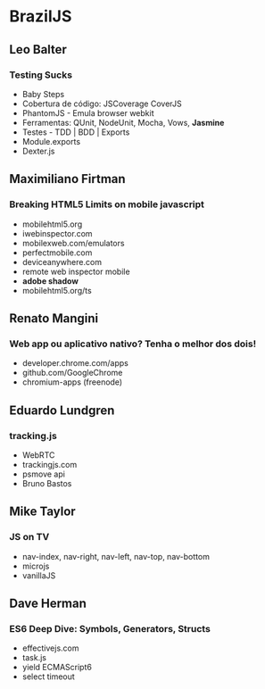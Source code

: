 # BrazilJS


## Leo Balter
### Testing Sucks

- Baby Steps
- Cobertura de código: JSCoverage CoverJS
- PhantomJS - Emula browser webkit
- Ferramentas: QUnit, NodeUnit, Mocha, Vows, **Jasmine**
- Testes - TDD | BDD | Exports
- Module.exports
- Dexter.js

## Maximiliano Firtman
### Breaking HTML5 Limits on mobile javascript

- mobilehtml5.org
- iwebinspector.com
- mobilexweb.com/emulators
- perfectmobile.com
- deviceanywhere.com
- remote web inspector mobile
- **adobe shadow**
- mobilehtml5.org/ts



## Renato Mangini
### Web app ou aplicativo nativo? Tenha o melhor dos dois!

- developer.chrome.com/apps
- github.com/GoogleChrome
- chromium-apps (freenode)


## Eduardo Lundgren
### tracking.js
- WebRTC
- trackingjs.com
- psmove api
- Bruno Bastos


## Mike Taylor
### JS on TV

- nav-index, nav-right, nav-left, nav-top, nav-bottom
- microjs
- vanillaJS



## Dave Herman
### ES6 Deep Dive: Symbols, Generators, Structs

- effectivejs.com
- task.js
- yield ECMAScript6
- select timeout

